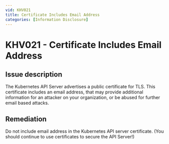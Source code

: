 ```yaml
---
vid: KHV021
title: Certificate Includes Email Address
categories: [Information Disclosure]
---
```


# KHV021 - Certificate Includes Email Address

## Issue description

The Kubernetes API Server advertises a public certificate for TLS. This certificate includes an email address, that may provide additional information for an attacker on your organization, or be abused for further email based attacks. 

## Remediation

Do not include email address in the Kubernetes API server certificate. (You should continue to use certificates to secure the API Server!)
